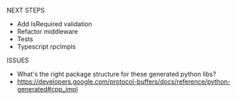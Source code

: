 NEXT STEPS
- Add IsRequired validation
- Refactor middleware
- Tests
- Typescript rpcImpls

ISSUES
- What's the right package structure for these generated python libs?
- https://developers.google.com/protocol-buffers/docs/reference/python-generated#cpp_impl
